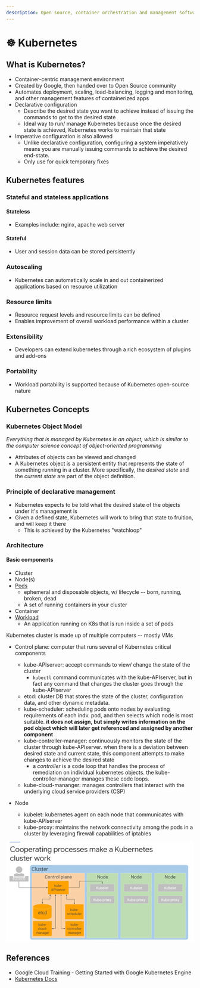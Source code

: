 ```yaml
---
description: Open source, container orchestration and management software
---
```


# ☸ Kubernetes

## What is Kubernetes?&#x20;

* Container-centric management environment&#x20;
* Created by Google, then handed over to Open Source community&#x20;
* Automates deployment, scaling, load-balancing, logging and monitoring, and other management features of containerized apps&#x20;
* Declarative configuration&#x20;
  * Describe the desired state you want to achieve instead of issuing the commands to get to the desired state&#x20;
  * Ideal way to run/ manage Kubernetes because once the desired state is achieved, Kubernetes works to maintain that state&#x20;
* Imperative configuration is also allowed
  * Unlike declarative configuration, configuring a system imperatively means you are manually issuing commands to achieve the desired end-state.&#x20;
  * Only use for quick temporary fixes

## Kubernetes features&#x20;

### Stateful and stateless applications&#x20;

#### Stateless

* Examples include: nginx, apache web server

#### Stateful

* User and session data can be stored persistently&#x20;

### Autoscaling&#x20;

* Kubernetes can automatically scale in and out containerized applications based on resource utilization&#x20;

### Resource limits&#x20;

* Resource request levels and resource limits can be defined&#x20;
* Enables improvement of overall workload performance within a cluster&#x20;

### Extensibility&#x20;

* Developers can extend kubernetes through a rich ecosystem of plugins and add-ons&#x20;

### Portability&#x20;

* Workload portability is supported because of Kubernetes open-source nature&#x20;

## Kubernetes Concepts&#x20;

### Kubernetes Object Model

_Everything that is managed by Kubernetes is an object, which is similar to the computer science concept of object-oriented programming_

* Attributes of objects can be viewed and changed&#x20;
* A Kubernetes object is a persistent entity that represents the state of something running in a cluster. More specifically, the _desired state_ and the _current state_ are part of the object definition.&#x20;

### Principle of declarative management&#x20;

* Kubernetes expects to be told what the desired state of the objects under it's management is
* Given a defined state, Kubernetes will work to bring that state to fruition, and will keep it there&#x20;
  * This is achieved by the Kubernetes "watchloop"

### Architecture

#### **Basic components**

* Cluster
* Node(s)
* [Pods](https://kubernetes.io/docs/concepts/workloads/pods/)
  * ephemeral and disposable objects, w/ lifecycle -- born, running, broken, dead&#x20;
  * A set of running containers in your cluster&#x20;
* Container
* [Workload](https://kubernetes.io/docs/concepts/workloads/)
  * An application running on K8s that is run inside a set of pods

Kubernetes cluster is made up of multiple computers -- mostly VMs

* Control plane: computer that runs several of Kubernetes critical components&#x20;
  * kube-APIserver: accept commands to view/ change the state of the cluster&#x20;
    * `kubectl` command communicates with the kube-APIserver, but in fact any command that changes the cluster goes through the kube-APIserver
  * etcd: cluster DB that stores the state of the cluster, configuration data, and other dynamic metadata.&#x20;
  * kube-scheduler: scheduling pods onto nodes by evaluating requirements of each indv. pod, and then selects which node is most suitable. **it does not assign, but simply writes information on the pod object which will later get referenced and assigned by another component**&#x20;
  * kube-controller-manager: continuously monitors the state of the cluster through kube-APIserver. when there is a deviation between desired state and current state, this component attempts to make changes to achieve the desired state&#x20;
    * a _controller_ is a code loop that handles the process of remediation on individual kubernetes objects. the kube-controller-manager manages these code loops.&#x20;
  * kube-cloud-mananger: manages controllers that interact with the underlying cloud service providers (CSP)
*   Node

    * kubelet: kubernetes agent on each node that communicates with kube-APIserver
    * kube-proxy: maintains the network connectivity among the pods in a cluster by leveraging firewall capabilities of iptables



![Diagram of how the components described above interconnect ](<../.gitbook/assets/image (9).png>)

####

## References

* Google Cloud Training - Getting Started with Google Kubernetes Engine
* [Kubernetes Docs](https://kubernetes.io/docs/concepts/)
